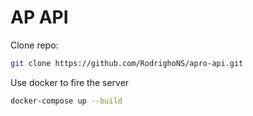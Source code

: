# AP API

Clone repo:
```bash
git clone https://github.com/RodrighoNS/apro-api.git
```

Use docker to fire the server
```bash
docker-compose up --build
```
